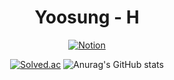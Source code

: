  <div align="center"> 
 
 # Yoosung - H

  
 
 [![Notion](https://img.shields.io/badge/Notion-%23000000.svg?style=for-the-badge&logo=notion&logoColor=white)](https://hyss.notion.site/ad5e63e6f19b42979cfd720c304acbee?v=3d131c1826c741ed8930b6329cd3880a)
 


[![Solved.ac](http://mazassumnida.wtf/api/generate_badge?boj=hys8623)](https://solved.ac/hys8623)
![Anurag's GitHub stats](https://github-readme-stats.vercel.app/api?username=Hongyoosung&show_icons=true&theme=dark)


</div>

